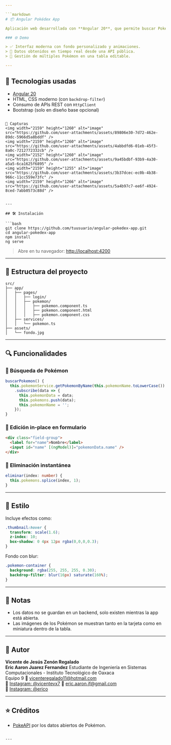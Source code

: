 ```yaml
---

```markdown
# 📦 Angular Pokédex App

Aplicación web desarrollada con **Angular 20**, que permite buscar Pokémon por nombre utilizando la [PokeAPI](https://pokeapi.co/), visualizarlos en una tarjeta, y gestionarlos en una tabla interactiva con opciones de editar y eliminar.

### 🌐 Demo

> ✅ Interfaz moderna con fondo personalizado y animaciones.  
> 🧠 Datos obtenidos en tiempo real desde una API pública.  
> 💾 Gestión de múltiples Pokémon en una tabla editable.

---
```


## 🚀 Tecnologías usadas

- [Angular 20](https://angular.io/)
- HTML, CSS moderno (con `backdrop-filter`)
- Consumo de APIs REST con `HttpClient`
- Bootstrap (solo en diseño base opcional)

```

📸 Capturas
<img width="2159" height="1260" alt="image" src="https://github.com/user-attachments/assets/89806e30-7d72-462e-89dc-5966d5a8bddf" />
<img width="2159" height="1260" alt="image" src="https://github.com/user-attachments/assets/4abbdfd6-01eb-45f3-8a0c-7212772332cb" />
<img width="2152" height="1260" alt="image" src="https://github.com/user-attachments/assets/9a45bdbf-93b9-4a30-a5a5-6ca1625f6895" />
<img width="2159" height="1255" alt="image" src="https://github.com/user-attachments/assets/3b37dcec-ec0b-4b38-966c-11cc559e73fc" />
<img width="2159" height="1266" alt="image" src="https://github.com/user-attachments/assets/5a4b97c7-ee6f-4924-8ced-7abb0573c88d" />


---

## 🛠 Instalación

```bash
git clone https://github.com/tuusuario/angular-pokedex-app.git
cd angular-pokedex-app
npm install
ng serve
```

> Abre en tu navegador: [http://localhost:4200](http://localhost:4200)

---

## 📁 Estructura del proyecto

```
src/
├── app/
│   ├── pages/
│   │   ├── login/
│   │   ├── pokemon/
│   │   │   ├── pokemon.component.ts
│   │   │   ├── pokemon.component.html
│   │   │   ├── pokemon.component.css
│   ├── services/
│   │   └── pokemon.ts
├── assets/
│   └── fondo.jpg
```

---

## 🔍 Funcionalidades

### 🔎 Búsqueda de Pokémon
```ts
buscarPokemon() {
  this.pokemonService.getPokemonByName(this.pokemonName.toLowerCase())
    .subscribe(data => {
      this.pokemonData = data;
      this.pokemons.push(data);
      this.pokemonName = '';
    });
}
```

### 🧾 Edición in-place en formulario

```html
<div class="field-group">
  <label for="name">Nombre</label>
  <input id="name" [(ngModel)]="pokemonData.name" />
</div>
```

### 🧹 Eliminación instantánea

```ts
eliminar(index: number) {
  this.pokemons.splice(index, 1);
}
```

---

## 🎨 Estilo

Incluye efectos como:

```css
.thumbnail:hover {
  transform: scale(1.6);
  z-index: 10;
  box-shadow: 0 4px 12px rgba(0,0,0,0.3);
}
```

Fondo con blur:

```css
.pokemon-container {
  background: rgba(255, 255, 255, 0.30);
  backdrop-filter: blur(16px) saturate(160%);
}
```

---

## 📌 Notas

- Los datos no se guardan en un backend, solo existen mientras la app está abierta.
- Las imágenes de los Pokémon se muestran tanto en la tarjeta como en miniatura dentro de la tabla.

---

## 👤 Autor

**Vicente de Jesús Zenón Regalado**  
**Eric Aaron Juarez Fernandez** 
Estudiante de Ingeniería en Sistemas Computacionales - Instituto Tecnológico de Oaxaca  
Equipo 9
📧 [vicenteregalado11@hotmail.com](mailto:vicenteregalado11@hotmail.com)  
📸 [Instagram: @vicentevx7](https://instagram.com/vicentevx7)
📧 [eric.aaron.jf@gmail.com](mailto:eric.aaron.jf@gmail.com)  
📸 [Instagram: @erico](https://instagram.com/erico)

---

## ⭐ Créditos

- [PokeAPI](https://pokeapi.co/) por los datos abiertos de Pokémon.
```

---
